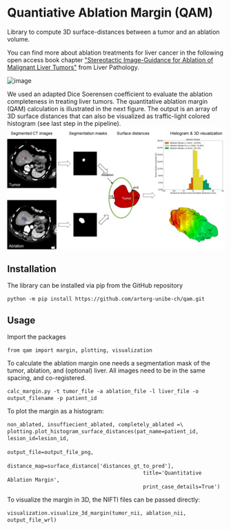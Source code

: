 # Quantiative Ablation Margin (QAM)
Library to compute 3D surface-distances between a tumor and an ablation volume.



You can find more about ablation treatments for liver cancer in the following open access book chapter ["Stereotactic Image-Guidance for Ablation of Malignant Liver Tumors"](https://www.intechopen.com/online-first/stereotactic-image-guidance-for-ablation-of-malignant-liver-tumors) from Liver Pathology.


![image](https://api.intechopen.com/media/chapter/69658/media/F1.png)


We used an adapted Dice Soerensen coefficient to evaluate the ablation completeness in treating liver tumors. The quantitative ablation margin (QAM) calculation is illustrated  in the next figure. The output is an array of 3D surface distances that can also be visualized as traffic-light colored histogram (see last step in the pipeline).
![image](docs/img/Figure_1.JPG)

## Installation

The library can be installed via pip from the GitHub repository

    python -m pip install https://github.com/artorg-unibe-ch/qam.git

## Usage
Import the packages

    from qam import margin, plotting, visualization

To calculate the ablation margin one needs a segmentation mask of the tumor, ablation, and (optional) liver. All images need to be in the same spacing, and co-registered.

    calc_margin.py -t tumor_file -a ablation_file -l liver_file -o output_filename -p patient_id

To plot the margin as a histogram:

    non_ablated, insuffiecient_ablated, completely_ablated =\
    plotting.plot_histogram_surface_distances(pat_name=patient_id, lesion_id=lesion_id,
                                                output_file=output_file_png,
                                                distance_map=surface_distance['distances_gt_to_pred'],
                                                title='Quantitative Ablation Margin',
                                                print_case_details=True')

To visualize the margin in 3D, the NIFTI files can be passed directly:

    visualization.visualize_3d_margin(tumor_nii, ablation_nii, output_file_wrl)
    

